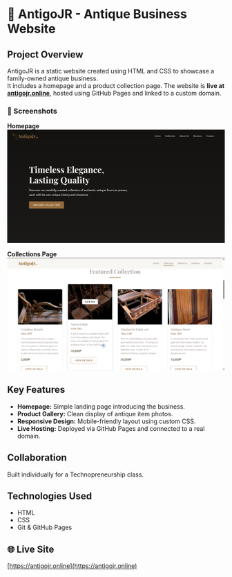 # 🏺 AntigoJR - Antique Business Website

## Project Overview  
AntigoJR is a static website created using HTML and CSS to showcase a family-owned antique business.  
It includes a homepage and a product collection page. The website is **live at [antigojr.online](https://antigojr.online)**, hosted using GitHub Pages and linked to a custom domain.

### 📸 Screenshots
**Homepage**  
![Homepage](screenshots/homepage.png)

**Collections Page**  
![Collections](screenshots/collections.png)

## Key Features
- **Homepage:** Simple landing page introducing the business.  
- **Product Gallery:** Clean display of antique item photos.  
- **Responsive Design:** Mobile-friendly layout using custom CSS.  
- **Live Hosting:** Deployed via GitHub Pages and connected to a real domain.

## Collaboration
Built individually for a Technopreneurship class.

## Technologies Used
- HTML  
- CSS  
- Git & GitHub Pages  

## 🌐 Live Site  
[https://antigojr.online](https://antigojr.online)
